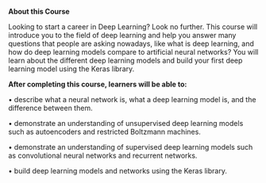 **About this Course**

Looking to start a career in Deep Learning? Look no further. This course will introduce you to the field of deep learning and help you answer many questions that people are asking nowadays, like what is deep learning, and how do deep learning models compare to artificial neural networks? You will learn about the different deep learning models and build your first deep learning model using the Keras library.

**After completing this course, learners will be able to:** 

• describe what a neural network is, what a deep learning model is, and the difference between them. 

• demonstrate an understanding of unsupervised deep learning models such as autoencoders and restricted Boltzmann machines.

• demonstrate an understanding of supervised deep learning models such as convolutional neural networks and recurrent networks. 

• build deep learning models and networks using the Keras library.
